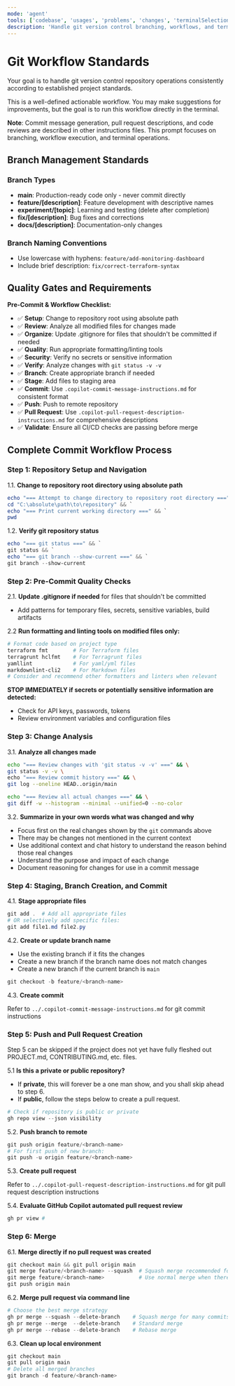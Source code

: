 ```yaml
---
mode: 'agent'
tools: ['codebase', 'usages', 'problems', 'changes', 'terminalSelection', 'terminalLastCommand', 'fetch', 'findTestFiles', 'githubRepo', 'editFiles', 'runCommands', 'search']
description: 'Handle git version control branching, workflows, and terminal operations'
---
```


# Git Workflow Standards

Your goal is to handle git version control repository operations consistently according to established project standards.

This is a well-defined actionable workflow. You may make suggestions for improvements,
but the goal is to run this workflow directly in the terminal.

**Note**: Commit message generation, pull request descriptions, and code reviews are
described in other instructions files. This prompt focuses on branching, workflow
execution, and terminal operations.

## Branch Management Standards

### Branch Types

- **main**: Production-ready code only - never commit directly
- **feature/[description]**: Feature development with descriptive names
- **experiment/[topic]**: Learning and testing (delete after completion)
- **fix/[description]**: Bug fixes and corrections
- **docs/[description]**: Documentation-only changes

### Branch Naming Conventions

- Use lowercase with hyphens: `feature/add-monitoring-dashboard`
- Include brief description: `fix/correct-terraform-syntax`

## Quality Gates and Requirements

**Pre-Commit & Workflow Checklist:**

- ✅ **Setup**: Change to repository root using absolute path
- ✅ **Review**: Analyze all modified files for changes made
- ✅ **Organize**: Update .gitignore for files that shouldn't be committed if needed
- ✅ **Quality**: Run appropriate formatting/linting tools
- ✅ **Security**: Verify no secrets or sensitive information
- ✅ **Verify**: Analyze changes with `git status -v -v`
- ✅ **Branch**: Create appropriate branch if needed
- ✅ **Stage**: Add files to staging area
- ✅ **Commit**: Use `.copilot-commit-message-instructions.md` for consistent format
- ✅ **Push**: Push to remote repository
- ✅ **Pull Request**: Use `.copilot-pull-request-description-instructions.md` for comprehensive descriptions
- ✅ **Validate**: Ensure all CI/CD checks are passing before merge

## Complete Commit Workflow Process

### Step 1: Repository Setup and Navigation

1.1. **Change to repository root directory using absolute path**

   ```powershell
   echo "=== Attempt to change directory to repository root directory ===" && `
   cd "C:\absolute\path\to\repository" && `
   echo "=== Print current working directory ===" && `
   pwd
   ```

1.2. **Verify git repository status**

   ```powershell
   echo "=== git status ===" && `
   git status && `
   echo "=== git branch --show-current ===" && `
   git branch --show-current
   ```

### Step 2: Pre-Commit Quality Checks

2.1. **Update .gitignore if needed** for files that shouldn't be committed

- Add patterns for temporary files, secrets, sensitive variables, build artifacts

2.2 **Run formatting and linting tools on modified files only:**

```powershell
# Format code based on project type
terraform fmt        # For Terraform files
terragrunt hclfmt    # For Terragrunt files
yamllint             # For yaml/yml files
markdownlint-cli2    # For Markdown files
# Consider and recommend other formatters and linters when relevant
```

**STOP IMMEDIATELY if secrets or potentially sensitive information are detected:**

- Check for API keys, passwords, tokens
- Review environment variables and configuration files

### Step 3: Change Analysis

3.1. **Analyze all changes made**

   ```bash
   echo "=== Review changes with 'git status -v -v' ===" && \
   git status -v -v \
   echo "=== Review commit history ===" && \
   git log --oneline HEAD..origin/main

   echo "=== Review all actual changes ===" && \
   git diff -w --histogram --minimal --unified=0 --no-color
   ```

3.2. **Summarize in your own words what was changed and why**

- Focus first on the real changes shown by the `git` commands above
- There may be changes not mentioned in the current context
- Use additional context and chat history to understand the reason behind those real changes
- Understand the purpose and impact of each change
- Document reasoning for changes for use in a commit message

### Step 4: Staging, Branch Creation, and Commit

4.1. **Stage appropriate files**

```powershell
git add .  # Add all appropriate files
# OR selectively add specific files:
git add file1.md file2.py
```

4.2. **Create or update branch name**

- Use the existing branch if it fits the changes
- Create a new branch if the branch name does not match changes
- Create a new branch if the current branch is `main`

```powershell
git checkout -b feature/<branch-name>
```

4.3. **Create commit**

Refer to `../.copilot-commit-message-instructions.md` for git commit instructions

### Step 5: Push and Pull Request Creation

Step 5 can be skipped if the project does not yet have fully fleshed out PROJECT.md, CONTRIBUTING.md, etc. files.

5.1 **Is this a private or public repository?**

- If **private**, this will forever be a one man show, and you shall skip ahead to step 6.
- If **public**, follow the steps below to create a pull request.

```powershell
# Check if repository is public or private
gh repo view --json visibility
```

5.2. **Push branch to remote**

```powershell
git push origin feature/<branch-name>
# For first push of new branch:
git push -u origin feature/<branch-name>
```

5.3. **Create pull request**

Refer to `../.copilot-pull-request-description-instructions.md` for git pull request description instructions

5.4. **Evaluate GitHub Copilot automated pull request review**

```powershell
gh pr view #
```

### Step 6: Merge

6.1. **Merge directly if no pull request was created**

```powershell
git checkout main && git pull origin main
git merge feature/<branch-name> --squash  # Squash merge recommended for more than 5 commits
git merge feature/<branch-name>           # Use normal merge when there are only a few commits
git push origin main
```

6.2. **Merge pull request via command line**

   ```powershell
   # Choose the best merge strategy
   gh pr merge --squash --delete-branch    # Squash merge for many commits
   gh pr merge --merge  --delete-branch    # Standard merge
   gh pr merge --rebase --delete-branch    # Rebase merge
   ```

6.3. **Clean up local environment**

```powershell
git checkout main
git pull origin main
# Delete all merged branches
git branch -d feature/<branch-name>
```
